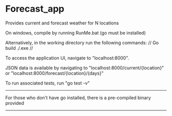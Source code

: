 # Forecast_app
Provides current and forecast weather for N locations

On windows, compile by running RunMe.bat (go must be installed)

Alternatively, in the working directory run the following commands:
//
Go build
./.exe
//

To access the application UI, navigate to "localhost:8000".

JSON data is available by navigating to "localhost:8000/current/{location}" or "localhost:8000/forecast/{location}/{days}"

To run associated tests, run "go test -v"

******
For those who don't have go installed, there is a pre-compiled binary provided
******
